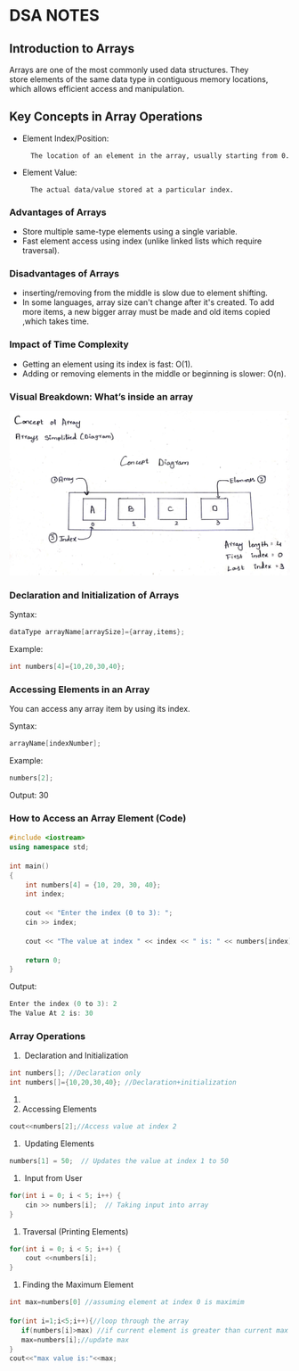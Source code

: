 # DSA NOTES

## Introduction to Arrays

Arrays are one of the most commonly used data structures. They store elements of the same data type in contiguous memory locations, which allows efficient access and manipulation.

## Key Concepts in Array Operations

- Element Index/Position:

        The location of an element in the array, usually starting from 0.

- Element Value:

        The actual data/value stored at a particular index.

### Advantages of Arrays

- Store multiple same-type elements using a single variable.
- Fast element access using index (unlike linked lists which require traversal).

### Disadvantages of Arrays

- inserting/removing from the middle is slow due to element shifting.
- In some languages, array size can't change after it's created. To add more items, a new bigger array must be made and old items copied ,which takes time.

### Impact of Time Complexity

- Getting an element using its index is fast: O(1).
- Adding or removing elements in the middle or beginning is slower: O(n).

### Visual Breakdown: What’s inside an array

![arrays.jpg](arrays.jpg)

### Declaration and Initialization of Arrays

Syntax:

```cpp
dataType arrayName[arraySize]={array,items};
```

Example:

```cpp
int numbers[4]={10,20,30,40};
```

### Accessing Elements in an Array

You can access any array item by using its index.

Syntax:

```cpp
arrayName[indexNumber];
```

Example:

```cpp
numbers[2];
```

Output: 30

### How to Access an Array Element (Code)

```cpp
#include <iostream>
using namespace std;

int main()
{
    int numbers[4] = {10, 20, 30, 40};
    int index;

    cout << "Enter the index (0 to 3): ";
    cin >> index;

    cout << "The value at index " << index << " is: " << numbers[index];

    return 0;
}

```

Output:

```cpp
Enter the index (0 to 3): 2
The Value At 2 is: 30

```

### Array Operations

1.  Declaration and Initialization

```cpp
int numbers[]; //Declaration only
int numbers[]={10,20,30,40}; //Declaration+initialization
```

1. 
2. Accessing Elements

```cpp
cout<<numbers[2];//Access value at index 2
```

1.  Updating Elements

```cpp
numbers[1] = 50;  // Updates the value at index 1 to 50
```

1.  Input from User

```cpp
for(int i = 0; i < 5; i++) {
    cin >> numbers[i];  // Taking input into array
}
```

1. Traversal (Printing Elements)

```cpp
for(int i = 0; i < 5; i++) {
    cout <<numbers[i];
}
```

1. Finding the Maximum Element

```cpp
int max=numbers[0] //assuming element at index 0 is maximim

for(int i=1;i<5;i++){//loop through the array
   if(numbers[i]>max) //if current element is greater than current max  
   max=numbers[i];//update max
}
cout<<"max value is:"<<max;
```
